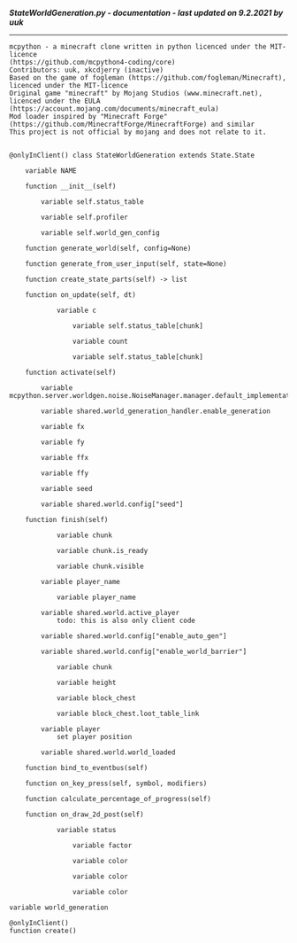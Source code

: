 ***StateWorldGeneration.py - documentation - last updated on 9.2.2021 by uuk***
___

    mcpython - a minecraft clone written in python licenced under the MIT-licence 
    (https://github.com/mcpython4-coding/core)
    Contributors: uuk, xkcdjerry (inactive)
    Based on the game of fogleman (https://github.com/fogleman/Minecraft), licenced under the MIT-licence
    Original game "minecraft" by Mojang Studios (www.minecraft.net), licenced under the EULA
    (https://account.mojang.com/documents/minecraft_eula)
    Mod loader inspired by "Minecraft Forge" (https://github.com/MinecraftForge/MinecraftForge) and similar
    This project is not official by mojang and does not relate to it.


    @onlyInClient() class StateWorldGeneration extends State.State

        variable NAME

        function __init__(self)

            variable self.status_table

            variable self.profiler

            variable self.world_gen_config

        function generate_world(self, config=None)

        function generate_from_user_input(self, state=None)

        function create_state_parts(self) -> list

        function on_update(self, dt)

                variable c

                    variable self.status_table[chunk]

                    variable count

                    variable self.status_table[chunk]

        function activate(self)

            variable mcpython.server.worldgen.noise.NoiseManager.manager.default_implementation

            variable shared.world_generation_handler.enable_generation

            variable fx

            variable fy

            variable ffx

            variable ffy

            variable seed

            variable shared.world.config["seed"]

        function finish(self)

                variable chunk

                variable chunk.is_ready

                variable chunk.visible

            variable player_name

                variable player_name

            variable shared.world.active_player
                todo: this is also only client code

            variable shared.world.config["enable_auto_gen"]

            variable shared.world.config["enable_world_barrier"]

                variable chunk

                variable height

                variable block_chest

                variable block_chest.loot_table_link

            variable player
                set player position

            variable shared.world.world_loaded

        function bind_to_eventbus(self)

        function on_key_press(self, symbol, modifiers)

        function calculate_percentage_of_progress(self)

        function on_draw_2d_post(self)

                variable status

                    variable factor

                    variable color

                    variable color

                    variable color

    variable world_generation

    @onlyInClient()
    function create()